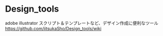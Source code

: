 # Design_tools
adobe illustrator スクリプト＆テンプレートなど、デザイン作成に便利なツール  
<https://github.com/iitsukaSho/Design_tools/wiki>